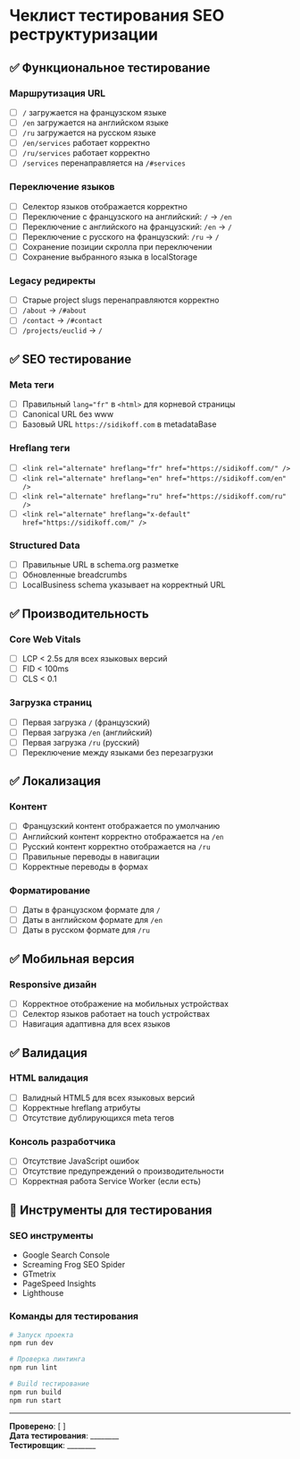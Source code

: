 # Чеклист тестирования SEO реструктуризации

## ✅ Функциональное тестирование

### Маршрутизация URL
- [ ] `/` загружается на французском языке
- [ ] `/en` загружается на английском языке  
- [ ] `/ru` загружается на русском языке
- [ ] `/en/services` работает корректно
- [ ] `/ru/services` работает корректно
- [ ] `/services` перенаправляется на `/#services`

### Переключение языков
- [ ] Селектор языков отображается корректно
- [ ] Переключение с французского на английский: `/` → `/en`
- [ ] Переключение с английского на французский: `/en` → `/`
- [ ] Переключение с русского на французский: `/ru` → `/`
- [ ] Сохранение позиции скролла при переключении
- [ ] Сохранение выбранного языка в localStorage

### Legacy редиректы
- [ ] Старые project slugs перенаправляются корректно
- [ ] `/about` → `/#about`
- [ ] `/contact` → `/#contact`
- [ ] `/projects/euclid` → `/`

## ✅ SEO тестирование

### Meta теги
- [ ] Правильный `lang="fr"` в `<html>` для корневой страницы
- [ ] Canonical URL без www
- [ ] Базовый URL `https://sidikoff.com` в metadataBase

### Hreflang теги
- [ ] `<link rel="alternate" hreflang="fr" href="https://sidikoff.com/" />`
- [ ] `<link rel="alternate" hreflang="en" href="https://sidikoff.com/en" />`
- [ ] `<link rel="alternate" hreflang="ru" href="https://sidikoff.com/ru" />`
- [ ] `<link rel="alternate" hreflang="x-default" href="https://sidikoff.com/" />`

### Structured Data
- [ ] Правильные URL в schema.org разметке
- [ ] Обновленные breadcrumbs
- [ ] LocalBusiness schema указывает на корректный URL

## ✅ Производительность

### Core Web Vitals
- [ ] LCP < 2.5s для всех языковых версий
- [ ] FID < 100ms
- [ ] CLS < 0.1

### Загрузка страниц
- [ ] Первая загрузка `/` (французский)
- [ ] Первая загрузка `/en` (английский)
- [ ] Первая загрузка `/ru` (русский)
- [ ] Переключение между языками без перезагрузки

## ✅ Локализация

### Контент
- [ ] Французский контент отображается по умолчанию
- [ ] Английский контент корректно отображается на `/en`
- [ ] Русский контент корректно отображается на `/ru`
- [ ] Правильные переводы в навигации
- [ ] Корректные переводы в формах

### Форматирование
- [ ] Даты в французском формате для `/`
- [ ] Даты в английском формате для `/en`
- [ ] Даты в русском формате для `/ru`

## ✅ Мобильная версия

### Responsive дизайн
- [ ] Корректное отображение на мобильных устройствах
- [ ] Селектор языков работает на touch устройствах
- [ ] Навигация адаптивна для всех языков

## ✅ Валидация

### HTML валидация
- [ ] Валидный HTML5 для всех языковых версий
- [ ] Корректные hreflang атрибуты
- [ ] Отсутствие дублирующихся meta тегов

### Консоль разработчика
- [ ] Отсутствие JavaScript ошибок
- [ ] Отсутствие предупреждений о производительности
- [ ] Корректная работа Service Worker (если есть)

## 🔧 Инструменты для тестирования

### SEO инструменты
- Google Search Console
- Screaming Frog SEO Spider
- GTmetrix
- PageSpeed Insights
- Lighthouse

### Команды для тестирования
```bash
# Запуск проекта
npm run dev

# Проверка линтинга
npm run lint

# Build тестирование
npm run build
npm run start
```

---

**Проверено**: [ ]  
**Дата тестирования**: ________  
**Тестировщик**: ________
